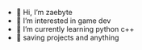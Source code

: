 - 👋 Hi, I’m zaebyte
- 👀 I’m interested in game dev
- 🌱 I’m currently learning python c++
- 💞️ saving projects and anything

<!---
zaebyte/zaebyte is a ✨ special ✨ repository because its `README.md` (this file) appears on your GitHub profile.
You can click the Preview link to take a look at your changes.
--->
